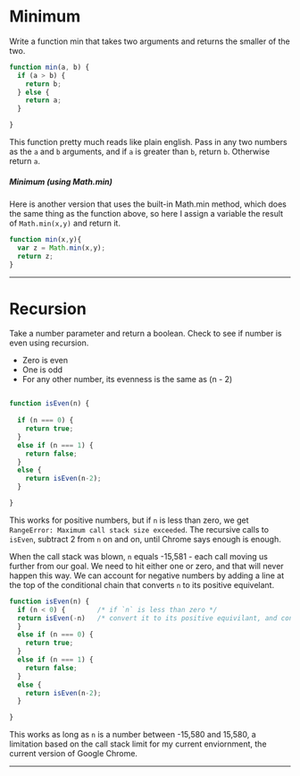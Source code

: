 # Minimum
Write a function min that takes two arguments and returns the smaller of the two.

```js
function min(a, b) {
  if (a > b) {
    return b;
  } else {
    return a;
  }

}
```
This function pretty much reads like plain english. Pass in any two numbers as the `a` and `b` arguments, and if `a` is greater than `b`, return `b`. Otherwise return `a`.  

##### Minimum (using Math.min)
Here is another version that uses the built-in Math.min method, which does the same thing as the function above, so here I assign a variable the result of `Math.min(x,y)` and return it. 

```js
function min(x,y){
  var z = Math.min(x,y);
  return z;
}

```

---

# Recursion

Take a number parameter and return a boolean. Check to see if number is even using recursion.

- Zero is even 
- One is odd
- For any other number, its evenness is the same as (n - 2)

```js

function isEven(n) {
  
  if (n === 0) {
    return true;
  }
  else if (n === 1) {
    return false;
  } 
  else {
    return isEven(n-2);
  }

}

```

This works for positive numbers, but if `n` is less than zero, we get `RangeError: Maximum call stack size exceeded`. The recursive calls to `isEven`, subtract 2 from `n` on and on, until Chrome says enough is enough.  

When the call stack was blown, `n` equals -15,581 - each call moving us further from our goal. We need to hit either one or zero, and that will never happen this way.  We can account for negative numbers by adding a line at the top of the conditional chain that converts `n` to its positive equivelant. 

```js
function isEven(n) {
  if (n < 0) {        /* if `n` is less than zero */
  return isEven(-n)   /* convert it to its positive equivilant, and continue as usual down the chain of conditionals */
  }
  else if (n === 0) {
    return true;
  }
  else if (n === 1) {
    return false;
  }
  else {
    return isEven(n-2);
  }

}

```

This works as long as `n` is a number between -15,580 and 15,580, a limitation based on the call stack limit for my current enviornment, the current version of Google Chrome.  

---

